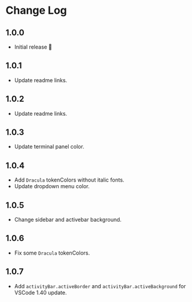# Change Log

## 1.0.0
- Initial release 🎉

## 1.0.1
- Update readme links.

## 1.0.2
- Update readme links.

## 1.0.3
- Update terminal panel color.

## 1.0.4
- Add `Dracula` tokenColors without italic fonts.
- Update dropdown menu color.

## 1.0.5
- Change sidebar and activebar background.

## 1.0.6
- Fix some `Dracula` tokenColors.

## 1.0.7
- Add `activityBar.activeBorder` and `activityBar.activeBackground` for VSCode 1.40 update.
